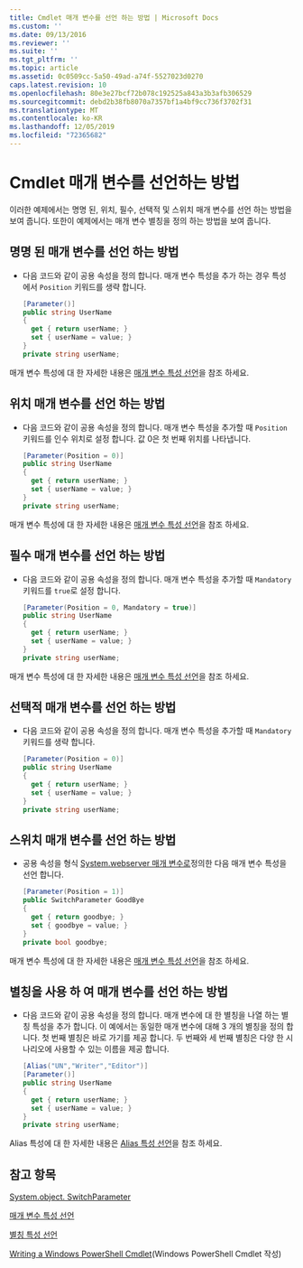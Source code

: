 ```yaml
---
title: Cmdlet 매개 변수를 선언 하는 방법 | Microsoft Docs
ms.custom: ''
ms.date: 09/13/2016
ms.reviewer: ''
ms.suite: ''
ms.tgt_pltfrm: ''
ms.topic: article
ms.assetid: 0c0509cc-5a50-49ad-a74f-5527023d0270
caps.latest.revision: 10
ms.openlocfilehash: 80e3e27bcf72b078c192525a843a3b3afb306529
ms.sourcegitcommit: debd2b38fb8070a7357bf1a4bf9cc736f3702f31
ms.translationtype: MT
ms.contentlocale: ko-KR
ms.lasthandoff: 12/05/2019
ms.locfileid: "72365682"
---
```

# <a name="how-to-declare-cmdlet-parameters"></a>Cmdlet 매개 변수를 선언하는 방법

이러한 예제에서는 명명 된, 위치, 필수, 선택적 및 스위치 매개 변수를 선언 하는 방법을 보여 줍니다. 또한이 예제에서는 매개 변수 별칭을 정의 하는 방법을 보여 줍니다.

## <a name="how-to-declare-a-named-parameter"></a>명명 된 매개 변수를 선언 하는 방법

- 다음 코드와 같이 공용 속성을 정의 합니다. 매개 변수 특성을 추가 하는 경우 특성에서 `Position` 키워드를 생략 합니다.

    ```csharp
    [Parameter()]
    public string UserName
    {
      get { return userName; }
      set { userName = value; }
    }
    private string userName;
    ```

매개 변수 특성에 대 한 자세한 내용은 [매개 변수 특성 선언](./parameter-attribute-declaration.md)을 참조 하세요.

## <a name="how-to-declare-a-positional-parameter"></a>위치 매개 변수를 선언 하는 방법

- 다음 코드와 같이 공용 속성을 정의 합니다. 매개 변수 특성을 추가할 때 `Position` 키워드를 인수 위치로 설정 합니다. 값 0은 첫 번째 위치를 나타냅니다.

    ```csharp
    [Parameter(Position = 0)]
    public string UserName
    {
      get { return userName; }
      set { userName = value; }
    }
    private string userName;
    ```

매개 변수 특성에 대 한 자세한 내용은 [매개 변수 특성 선언](./parameter-attribute-declaration.md)을 참조 하세요.

## <a name="how-to-declare-a-mandatory-parameter"></a>필수 매개 변수를 선언 하는 방법

- 다음 코드와 같이 공용 속성을 정의 합니다. 매개 변수 특성을 추가할 때 `Mandatory` 키워드를 `true`로 설정 합니다.

    ```csharp
    [Parameter(Position = 0, Mandatory = true)]
    public string UserName
    {
      get { return userName; }
      set { userName = value; }
    }
    private string userName;
    ```

매개 변수 특성에 대 한 자세한 내용은 [매개 변수 특성 선언](./parameter-attribute-declaration.md)을 참조 하세요.

## <a name="how-to-declare-an-optional-parameter"></a>선택적 매개 변수를 선언 하는 방법

- 다음 코드와 같이 공용 속성을 정의 합니다. 매개 변수 특성을 추가할 때 `Mandatory` 키워드를 생략 합니다.

    ```csharp
    [Parameter(Position = 0)]
    public string UserName
    {
      get { return userName; }
      set { userName = value; }
    }
    private string userName;
    ```

## <a name="how-to-declare-a-switch-parameter"></a>스위치 매개 변수를 선언 하는 방법

- 공용 속성을 형식 [System.webserver 매개 변수로](/dotnet/api/System.Management.Automation.SwitchParameter)정의한 다음 매개 변수 특성을 선언 합니다.

    ```csharp
    [Parameter(Position = 1)]
    public SwitchParameter GoodBye
    {
      get { return goodbye; }
      set { goodbye = value; }
    }
    private bool goodbye;
    ```

매개 변수 특성에 대 한 자세한 내용은 [매개 변수 특성 선언](./parameter-attribute-declaration.md)을 참조 하세요.

## <a name="how-to-declare-a-parameter-with-aliases"></a>별칭을 사용 하 여 매개 변수를 선언 하는 방법

- 다음 코드와 같이 공용 속성을 정의 합니다. 매개 변수에 대 한 별칭을 나열 하는 별칭 특성을 추가 합니다. 이 예에서는 동일한 매개 변수에 대해 3 개의 별칭을 정의 합니다. 첫 번째 별칭은 바로 가기를 제공 합니다. 두 번째와 세 번째 별칭은 다양 한 시나리오에 사용할 수 있는 이름을 제공 합니다.

    ```csharp
    [Alias("UN","Writer","Editor")]
    [Parameter()]
    public string UserName
    {
      get { return userName; }
      set { userName = value; }
    }
    private string userName;
    ```

Alias 특성에 대 한 자세한 내용은 [Alias 특성 선언](./alias-attribute-declaration.md)을 참조 하세요.

## <a name="see-also"></a>참고 항목

[System.object. SwitchParameter](/dotnet/api/System.Management.Automation.SwitchParameter)

[매개 변수 특성 선언](./parameter-attribute-declaration.md)

[별칭 특성 선언](./alias-attribute-declaration.md)

[Writing a Windows PowerShell Cmdlet](./writing-a-windows-powershell-cmdlet.md)(Windows PowerShell Cmdlet 작성)
